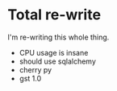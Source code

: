 # Total re-write

I'm re-writing this whole thing.
- CPU usage is insane
- should use sqlalchemy
- cherry py
- gst 1.0
